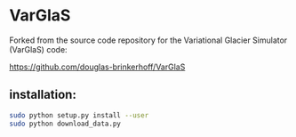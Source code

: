 VarGlaS
=======

Forked from the source code repository for the Variational Glacier Simulator (VarGlaS) code:

https://github.com/douglas-brinkerhoff/VarGlaS


installation:
-------------

```bash
sudo python setup.py install --user
sudo python download_data.py
```
